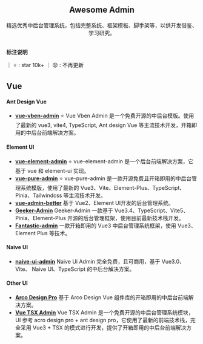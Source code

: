 <h2 align='center'>Awesome Admin</h2>

<p align='center'>
精选优秀中后台管理系统，包括完整系统、框架模板、脚手架等，以供开发借鉴、学习研究。
<br><br>


**标注说明**

｜ ⭐ : star 10k+ ｜ 😟 : 不再更新

## Vue

#### Ant Design Vue

- [**vue-vben-admin**](https://github.com/vbenjs/vue-vben-admin) ⭐
  Vue Vben Admin 是一个免费开源的中后台模版。使用了最新的 vue3, vite4, TypeScript, Ant design Vue 等主流技术开发，开箱即用的中后台前端解决方案。

#### Element UI

- [**vue-element-admin**](https://github.com/PanJiaChen/vue-element-admin) ⭐ vue-element-admin 是一个后台前端解决方案，它基于 vue 和 element-ui 实现。
- [**vue-pure-admin**](https://github.com/pure-admin/vue-pure-admin) ⭐ vue-pure-admin 是一款开源免费且开箱即用的中后台管理系统模版，使用了最新的 Vue3、Vite、Element-Plus、TypeScript、Pinia、Tailwindcss 等主流技术开发。
- [**vue-admin-better**](https://github.com/chuzhixin/vue-admin-better) 基于 Vue2、Element UI开发的后台管理系统。
- [**Geeker-Admin**](https://github.com/HalseySpicy/Geeker-Admin) Geeker-Admin 一款基于 Vue3.4、TypeScript、Vite5、Pinia、Element-Plus 开源的后台管理框架，使用目前最新技术栈开发。
- [**Fantastic-admin**](https://github.com/fantastic-admin/basic) 一款开箱即用的 Vue3 中后台管理系统框架，使用 Vue3、Element Plus 等技术。

#### Naive UI
- [**naive-ui-admin**](https://github.com/jekip/naive-ui-admin) Naive Ui Admin 完全免费，且可商用，基于 Vue3.0、Vite、 Naive UI、TypeScript 的中后台解决方案。

#### Other UI
- [**Arco Design Pro**](https://github.com/arco-design/arco-design-pro-vue) 基于 Arco Design Vue 组件库的开箱即用的中后台前端解决方案。
- [**Vue TSX Admin**](https://github.com/manyuemeiquqi/vue-tsx-admin) Vue TSX Admin 是一个免费开源的中后台管理系统模块，UI 参考 acro design pro + ant design pro，它使用了最新的前端技术栈，完全采用 Vue3 + TSX 的模式进行开发，提供了开箱即用的中后台前端解决方案。